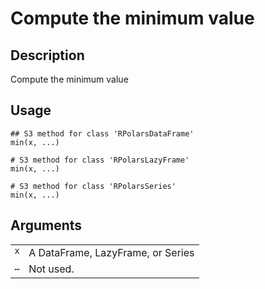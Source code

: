 

# Compute the minimum value

## Description

Compute the minimum value

## Usage

<pre><code class='language-R'>## S3 method for class 'RPolarsDataFrame'
min(x, ...)

# S3 method for class 'RPolarsLazyFrame'
min(x, ...)

# S3 method for class 'RPolarsSeries'
min(x, ...)
</code></pre>

## Arguments

<table>
<tr>
<td style="white-space: nowrap; font-family: monospace; vertical-align: top">
<code id="min.RPolarsDataFrame_:_x">x</code>
</td>
<td>
A DataFrame, LazyFrame, or Series
</td>
</tr>
<tr>
<td style="white-space: nowrap; font-family: monospace; vertical-align: top">
<code id="min.RPolarsDataFrame_:_...">…</code>
</td>
<td>
Not used.
</td>
</tr>
</table>
